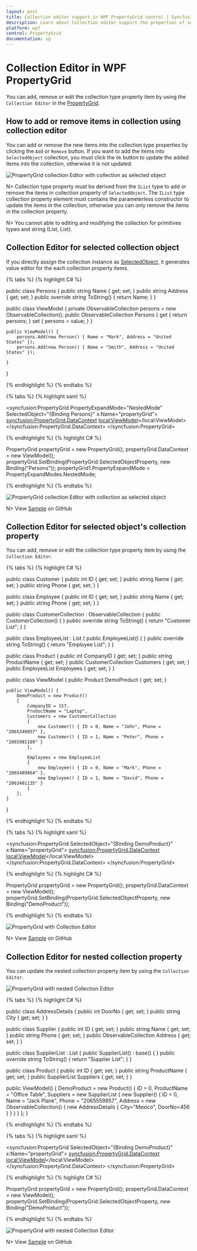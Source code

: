 ```yaml
---
layout: post
title: Collection editor support in WPF PropertyGrid control | Syncfusion
description: Learn about Collection editor support the properties of selected object in Syncfusion WPF PropertyGrid control and more details.
platform: wpf
control: PropertyGrid 
documentation: ug
---
```


# Collection Editor in WPF PropertyGrid

You can add, remove or edit the collection type property item by using the `Collection Editor` in the [PropertyGrid](https://help.syncfusion.com/cr/wpf/Syncfusion.PropertyGrid.Wpf~Syncfusion.Windows.PropertyGrid.PropertyGrid.html).

## How to add or remove items in collection using collection editor

You can add or remove the new items into the collection type properties by clicking the `Add` or `Remove` button. If you want to add the items into `SelectedObject` collection, you must click the `Ok` button to update the added items into the collection, otherwise it is not updated. 

![PropertyGrid collection Editor with collection as selected object](CollectionEditor_Images/CollectionEditor_Structure.png)

N> Collection type property must be derived from the `IList` type to add or remove the items in collection property of `SelectedObject`. The `IList` type collection property element must contains the parameterless constructor to update the items in the collection, otherwise you can only remove the items in the collection property.

N> You cannot able to editing and modifying the collection for primitives types and string (List<int>, List<string>). 


## Collection Editor for selected collection object

If you directly assign the collection instance as [SelectedObject](https://help.syncfusion.com/cr/wpf/Syncfusion.PropertyGrid.Wpf~Syncfusion.Windows.PropertyGrid.PropertyGrid~SelectedObject.html), it generates value editor for the each collection property items.

{% tabs %}
{% highlight C# %}

public class Persons {
    public string Name { get; set; }
    public string Address { get; set; }
    public override string ToString() {
        return Name;
    }
}

public class ViewModel {
    private ObservableCollection<Person> persons = new ObservableCollection<Person>();
    public ObservableCollection<Person> Persons {
        get {
            return persons;
        }
        set {
            persons = value;
        }
    }

    public ViewModel() {
        persons.Add(new Person() { Name = "Mark", Address = "United States" });
        persons.Add(new Person() { Name = "Smith", Address = "United States" });

    }
}

{% endhighlight %}
{% endtabs %}
 
{% tabs %}
{% highlight xaml %}

<syncfusion:PropertyGrid PropertyExpandMode="NestedMode"
                         SelectedObject="{Binding Persons}" 
                         x:Name="propertyGrid">
    <syncfusion:PropertyGrid.DataContext>
        <local:ViewModel></local:ViewModel>
    </syncfusion:PropertyGrid.DataContext>
</syncfusion:PropertyGrid>

{% endhighlight %}
{% highlight C# %}

PropertyGrid propertyGrid = new PropertyGrid();
propertyGrid.DataContext = new ViewModel();
propertyGrid.SetBinding(PropertyGrid.SelectedObjectProperty, new Binding("Persons"));
propertyGrid1.PropertyExpandMode = PropertyExpandModes.NestedMode;

{% endhighlight %}
{% endtabs %}

![PropertyGrid collection Editor with collection as selected object](CollectionEditor_Images/Direct.png)

N> View [Sample](https://github.com/SyncfusionExamples/wpf-property-grid-examples/tree/master/Samples/DirectCollectionEditor) on GitHub

## Collection Editor for selected object's collection property

You can add, remove or edit the collection type property item by using the `Collection Editor`.

{% tabs %}
{% highlight C# %}

public class Customer {
    public int ID { get; set; }
    public string Name { get; set; }
    public string Phone { get; set; }
}

public class Employee {
    public int ID { get; set; }
    public string Name { get; set; }
    public string Phone { get; set; }
}

public class CustomerCollection : ObservableCollection<Customer> {
    public CustomerCollection() { }
    public override string ToString() {
        return "Customer List";
    }
}

public class EmployeeList : List<Employee> {
    public EmployeeList() { }
    public override string ToString() {
        return "Employee List";
    }
}

public class Product {
    public int CompanyID { get; set; }
    public string ProductName { get; set; }
    public CustomerCollection Customers { get; set; }
    public EmployeeList Employees { get; set; }
}

public class ViewModel {
    public Product DemoProduct { get; set; }

    public ViewModel() {
        DemoProduct = new Product()
        {
            CompanyID = 157,
            ProductName = "Laptop",
            Customers = new CustomerCollection
            {
                new Customer() { ID = 0, Name = "John", Phone = "2065349857" },
                new Customer() { ID = 1, Name = "Peter", Phone = "2065981189" }
            },

            Employees = new EmployeeList
            {
                new Employee() { ID = 0, Name = "Mark", Phone = "2065489864" },
                new Employee() { ID = 1, Name = "David", Phone = "2063481135" }
            }
        };
    }
}

{% endhighlight %}
{% endtabs %}
 
{% tabs %}
{% highlight xaml %}

<syncfusion:PropertyGrid SelectedObject="{Binding DemoProduct}" 
                         x:Name="propertyGrid">
    <syncfusion:PropertyGrid.DataContext>
        <local:ViewModel></local:ViewModel>
    </syncfusion:PropertyGrid.DataContext>
</syncfusion:PropertyGrid>

{% endhighlight %}
{% highlight C# %}

PropertyGrid propertyGrid = new PropertyGrid();
propertyGrid.DataContext = new ViewModel();
propertyGrid.SetBinding(PropertyGrid.SelectedObjectProperty, new Binding("DemoProduct"));

{% endhighlight %}
{% endtabs %}

![PropertyGrid with Collection Editor](CollectionEditor_Images/CollectionEditor.gif)

N> View [Sample](https://github.com/SyncfusionExamples/wpf-property-grid-examples/tree/master/Samples/CollectionEditor) on GitHub

## Collection Editor for nested collection property

You can update the nested collection property item by using the `Collection Editor`.

![PropertyGrid with nested Collection Editor](CollectionEditor_Images/Nested.png)

{% tabs %}
{% highlight C# %}

public class AddressDetails {
    public int DoorNo { get; set; }
    public string City { get; set; }
}

public class Supplier {
    public int ID { get; set; }
    public string Name { get; set; }
    public string Phone { get; set; }
    public ObservableCollection<AddressDetails> Address { get; set; }
}

public class SupplierList : List<Supplier> {
    public SupplierList() : base() { }
    public override string ToString()
    {
        return "Supplier List";
    }
}

public class Product {
    public int ID { get; set; }
    public string ProductName { get; set; }
    public SupplierList Suppliers { get; set; }
}

public ViewModel() {
    DemoProduct = new Product() {
        ID = 0,
        ProductName = "Office Table",
        Suppliers = new SupplierList
        {
            new Supplier()
            {
                ID = 0,
                Name = "Jack Plank",
                Phone = "2065559857",
                Address = new ObservableCollection<AddressDetails>()
                {
                    new AddressDetails
                    {
                        City="Mexico",
                        DoorNo=456
                    }
                }
            }
        }
    };
}

{% endhighlight %}
{% endtabs %}
 
{% tabs %}
{% highlight xaml %}

<syncfusion:PropertyGrid SelectedObject="{Binding DemoProduct}" 
                         x:Name="propertyGrid">
    <syncfusion:PropertyGrid.DataContext>
        <local:ViewModel></local:ViewModel>
    </syncfusion:PropertyGrid.DataContext>
</syncfusion:PropertyGrid>

{% endhighlight %}
{% highlight C# %}

PropertyGrid propertyGrid = new PropertyGrid();
propertyGrid.DataContext = new ViewModel();
propertyGrid.SetBinding(PropertyGrid.SelectedObjectProperty, new Binding("DemoProduct"));

{% endhighlight %}
{% endtabs %}

![PropertyGrid with nested Collection Editor](CollectionEditor_Images/CollectionEditor_Nested.gif)

N> View [Sample](https://github.com/SyncfusionExamples/wpf-property-grid-examples/tree/master/Samples/NestedCollectionEditor) on GitHub